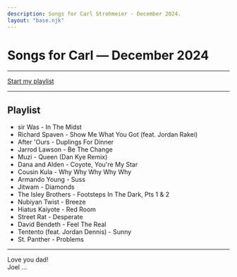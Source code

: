 ```yaml
---
description: Songs for Carl Strohmeier - December 2024. 
layout: "base.njk"
---
```


<h1>Songs for Carl &mdash; December 2024</h1>

<hr>  
<a href="https://www.youtube.com/watch?v=aoXnOq6_zQw&list=PLekL_CI7B5-kkFAMI5Ay_oOkJqQet3ru-">Start my playlist</a>

<hr>

## Playlist

- sir Was - In The Midst
- Richard Spaven - Show Me What You Got (feat. Jordan Rakei)
- After 'Ours - Duplings For Dinner
- Jarrod Lawson - Be The Change
- Muzi - Queen (Dan Kye Remix)
- Dana and Alden - Coyote, You're My Star
- Cousin Kula - Why Why Why Why Why
- Armando Young - Suss
- Jitwam - Diamonds
- The Isley Brothers - Footsteps In The Dark, Pts 1 & 2
- Nubiyan Twist - Breeze
- Hiatus Kaiyote - Red Room
- Street Rat - Desperate
- David Bendeth - Feel The Real
- Tentento (feat. Jordan Dennis) - Sunny
- St. Panther - Problems

<hr>
<p>Love you dad! <br>Joel &hellip;</p>

